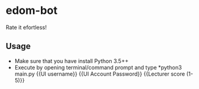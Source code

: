 # edom-bot
Rate it efortless!

## Usage
- Make sure that you have install Python 3.5++
- Execute by opening terminal/command prompt and type *python3 main.py {{UI username}} {{UI Account Password}} {{Lecturer score (1-5)}}
